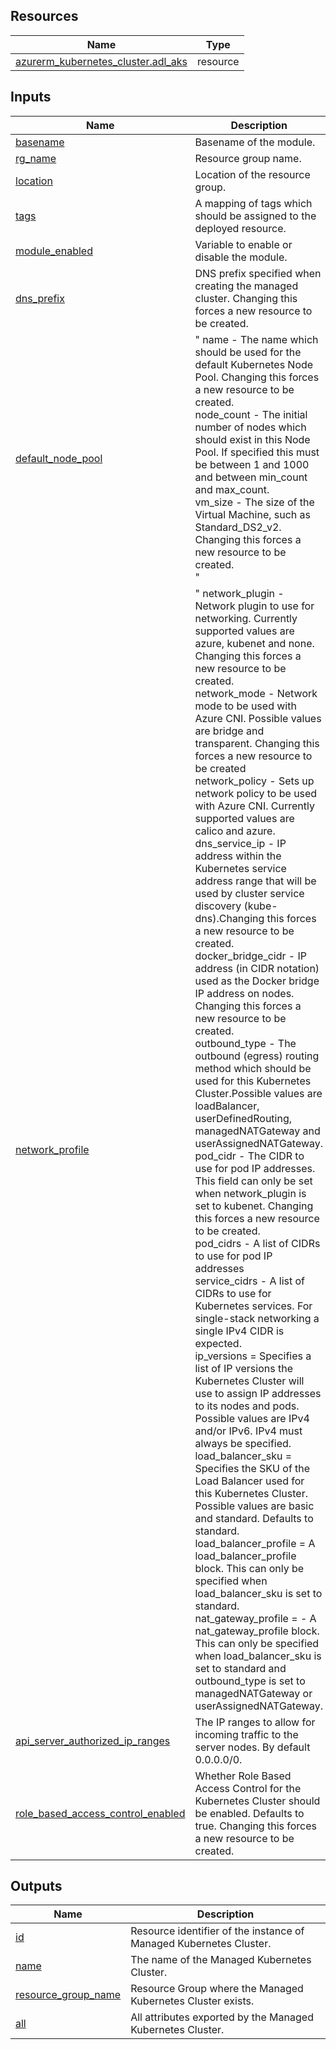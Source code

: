 <!-- BEGIN_TF_DOCS -->
## Resources

| Name | Type |
|------|------|
| [azurerm_kubernetes_cluster.adl_aks](https://registry.terraform.io/providers/hashicorp/azurerm/latest/docs/resources/kubernetes_cluster) | resource |

## Inputs

| Name | Description | Type | Default | Required |
|------|-------------|------|---------|:--------:|
| <a name="input_basename"></a> [basename](#input\_basename) | Basename of the module. | `string` | n/a | yes |
| <a name="input_rg_name"></a> [rg\_name](#input\_rg\_name) | Resource group name. | `string` | n/a | yes |
| <a name="input_location"></a> [location](#input\_location) | Location of the resource group. | `string` | n/a | yes |
| <a name="input_tags"></a> [tags](#input\_tags) | A mapping of tags which should be assigned to the deployed resource. | `map(string)` | `{}` | no |
| <a name="input_module_enabled"></a> [module\_enabled](#input\_module\_enabled) | Variable to enable or disable the module. | `bool` | `true` | no |
| <a name="input_dns_prefix"></a> [dns\_prefix](#input\_dns\_prefix) | DNS prefix specified when creating the managed cluster. Changing this forces a new resource to be created. | `string` | n/a | yes |
| <a name="input_default_node_pool"></a> [default\_node\_pool](#input\_default\_node\_pool) | "   name - The name which should be used for the default Kubernetes Node Pool. Changing this forces a new resource to be created.<br>        node\_count - The initial number of nodes which should exist in this Node Pool. If specified this must be between 1 and 1000 and between min\_count and max\_count.<br>        vm\_size - The size of the Virtual Machine, such as Standard\_DS2\_v2. Changing this forces a new resource to be created.<br>    " | `map(string)` | `{}` | no |
| <a name="input_network_profile"></a> [network\_profile](#input\_network\_profile) | "   network\_plugin - Network plugin to use for networking. Currently supported values are azure, kubenet and none. Changing this forces a new resource to be created.<br>        network\_mode  - Network mode to be used with Azure CNI. Possible values are bridge and transparent. Changing this forces a new resource to be created<br>        network\_policy -  Sets up network policy to be used with Azure CNI. Currently supported values are calico and azure.<br>        dns\_service\_ip  - IP address within the Kubernetes service address range that will be used by cluster service discovery (kube-dns).Changing this forces a new resource to be created.<br>        docker\_bridge\_cidr - IP address (in CIDR notation) used as the Docker bridge IP address on nodes. Changing this forces a new resource to be created.<br>        outbound\_type - The outbound (egress) routing method which should be used for this Kubernetes Cluster.Possible values are loadBalancer, userDefinedRouting, managedNATGateway and userAssignedNATGateway.<br>        pod\_cidr - The CIDR to use for pod IP addresses. This field can only be set when network\_plugin is set to kubenet. Changing this forces a new resource to be created.<br>        pod\_cidrs - A list of CIDRs to use for pod IP addresses<br>        service\_cidrs - A list of CIDRs to use for Kubernetes services. For single-stack networking a single IPv4 CIDR is expected.<br>        ip\_versions = Specifies a list of IP versions the Kubernetes Cluster will use to assign IP addresses to its nodes and pods. Possible values are IPv4 and/or IPv6. IPv4 must always be specified.<br>        load\_balancer\_sku =  Specifies the SKU of the Load Balancer used for this Kubernetes Cluster. Possible values are basic and standard. Defaults to standard.<br>        load\_balancer\_profile  = A load\_balancer\_profile block. This can only be specified when load\_balancer\_sku is set to standard.<br>        nat\_gateway\_profile = - A nat\_gateway\_profile block. This can only be specified when load\_balancer\_sku is set to standard and outbound\_type is set to managedNATGateway or userAssignedNATGateway. | `map(string)` | `{}` | no |
| <a name="input_api_server_authorized_ip_ranges"></a> [api\_server\_authorized\_ip\_ranges](#input\_api\_server\_authorized\_ip\_ranges) | The IP ranges to allow for incoming traffic to the server nodes. By default 0.0.0.0/0. | `list(string)` | `[]` | no |
| <a name="input_role_based_access_control_enabled"></a> [role\_based\_access\_control\_enabled](#input\_role\_based\_access\_control\_enabled) | Whether Role Based Access Control for the Kubernetes Cluster should be enabled. Defaults to true. Changing this forces a new resource to be created. | `bool` | `true` | no |

## Outputs

| Name | Description |
|------|-------------|
| <a name="output_id"></a> [id](#output\_id) | Resource identifier of the instance of Managed Kubernetes Cluster. |
| <a name="output_name"></a> [name](#output\_name) | The name of the Managed Kubernetes Cluster. |
| <a name="output_resource_group_name"></a> [resource\_group\_name](#output\_resource\_group\_name) | Resource Group where the Managed Kubernetes Cluster exists. |
| <a name="output_all"></a> [all](#output\_all) | All attributes exported by the Managed Kubernetes Cluster. |
<!-- END_TF_DOCS -->